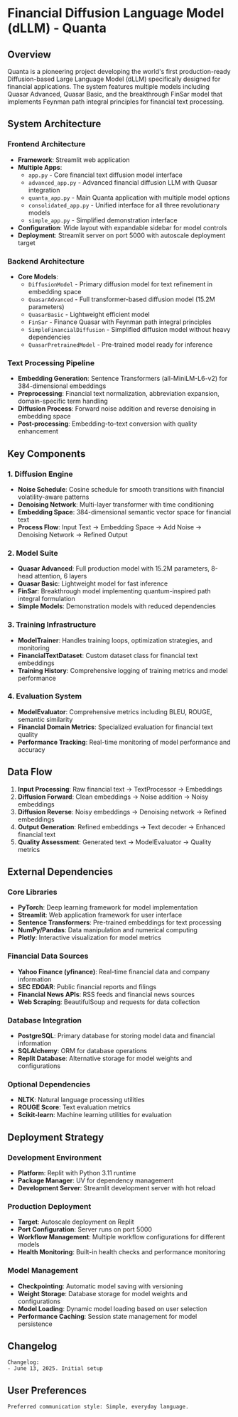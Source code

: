 # Financial Diffusion Language Model (dLLM) - Quanta

## Overview

Quanta is a pioneering project developing the world's first production-ready Diffusion-based Large Language Model (dLLM) specifically designed for financial applications. The system features multiple models including Quasar Advanced, Quasar Basic, and the breakthrough FinSar model that implements Feynman path integral principles for financial text processing.

## System Architecture

### Frontend Architecture
- **Framework**: Streamlit web application
- **Multiple Apps**: 
  - `app.py` - Core financial text diffusion model interface
  - `advanced_app.py` - Advanced financial diffusion LLM with Quasar integration
  - `quanta_app.py` - Main Quanta application with multiple model options
  - `consolidated_app.py` - Unified interface for all three revolutionary models
  - `simple_app.py` - Simplified demonstration interface
- **Configuration**: Wide layout with expandable sidebar for model controls
- **Deployment**: Streamlit server on port 5000 with autoscale deployment target

### Backend Architecture
- **Core Models**:
  - `DiffusionModel` - Primary diffusion model for text refinement in embedding space
  - `QuasarAdvanced` - Full transformer-based diffusion model (15.2M parameters)
  - `QuasarBasic` - Lightweight efficient model
  - `FinSar` - Finance Quasar with Feynman path integral principles
  - `SimpleFinancialDiffusion` - Simplified diffusion model without heavy dependencies
  - `QuasarPretrainedModel` - Pre-trained model ready for inference

### Text Processing Pipeline
- **Embedding Generation**: Sentence Transformers (all-MiniLM-L6-v2) for 384-dimensional embeddings
- **Preprocessing**: Financial text normalization, abbreviation expansion, domain-specific term handling
- **Diffusion Process**: Forward noise addition and reverse denoising in embedding space
- **Post-processing**: Embedding-to-text conversion with quality enhancement

## Key Components

### 1. Diffusion Engine
- **Noise Schedule**: Cosine schedule for smooth transitions with financial volatility-aware patterns
- **Denoising Network**: Multi-layer transformer with time conditioning
- **Embedding Space**: 384-dimensional semantic vector space for financial text
- **Process Flow**: Input Text → Embedding Space → Add Noise → Denoising Network → Refined Output

### 2. Model Suite
- **Quasar Advanced**: Full production model with 15.2M parameters, 8-head attention, 6 layers
- **Quasar Basic**: Lightweight model for fast inference
- **FinSar**: Breakthrough model implementing quantum-inspired path integral formulation
- **Simple Models**: Demonstration models with reduced dependencies

### 3. Training Infrastructure
- **ModelTrainer**: Handles training loops, optimization strategies, and monitoring
- **FinancialTextDataset**: Custom dataset class for financial text embeddings
- **Training History**: Comprehensive logging of training metrics and model performance

### 4. Evaluation System
- **ModelEvaluator**: Comprehensive metrics including BLEU, ROUGE, semantic similarity
- **Financial Domain Metrics**: Specialized evaluation for financial text quality
- **Performance Tracking**: Real-time monitoring of model performance and accuracy

## Data Flow

1. **Input Processing**: Raw financial text → TextProcessor → Embeddings
2. **Diffusion Forward**: Clean embeddings → Noise addition → Noisy embeddings
3. **Diffusion Reverse**: Noisy embeddings → Denoising network → Refined embeddings
4. **Output Generation**: Refined embeddings → Text decoder → Enhanced financial text
5. **Quality Assessment**: Generated text → ModelEvaluator → Quality metrics

## External Dependencies

### Core Libraries
- **PyTorch**: Deep learning framework for model implementation
- **Streamlit**: Web application framework for user interface
- **Sentence Transformers**: Pre-trained embeddings for text processing
- **NumPy/Pandas**: Data manipulation and numerical computing
- **Plotly**: Interactive visualization for model metrics

### Financial Data Sources
- **Yahoo Finance (yfinance)**: Real-time financial data and company information
- **SEC EDGAR**: Public financial reports and filings
- **Financial News APIs**: RSS feeds and financial news sources
- **Web Scraping**: BeautifulSoup and requests for data collection

### Database Integration
- **PostgreSQL**: Primary database for storing model data and financial information
- **SQLAlchemy**: ORM for database operations
- **Replit Database**: Alternative storage for model weights and configurations

### Optional Dependencies
- **NLTK**: Natural language processing utilities
- **ROUGE Score**: Text evaluation metrics
- **Scikit-learn**: Machine learning utilities for evaluation

## Deployment Strategy

### Development Environment
- **Platform**: Replit with Python 3.11 runtime
- **Package Manager**: UV for dependency management
- **Development Server**: Streamlit development server with hot reload

### Production Deployment
- **Target**: Autoscale deployment on Replit
- **Port Configuration**: Server runs on port 5000
- **Workflow Management**: Multiple workflow configurations for different models
- **Health Monitoring**: Built-in health checks and performance monitoring

### Model Management
- **Checkpointing**: Automatic model saving with versioning
- **Weight Storage**: Database storage for model weights and configurations
- **Model Loading**: Dynamic model loading based on user selection
- **Performance Caching**: Session state management for model persistence

## Changelog

```
Changelog:
- June 13, 2025. Initial setup
```

## User Preferences

```
Preferred communication style: Simple, everyday language.
```